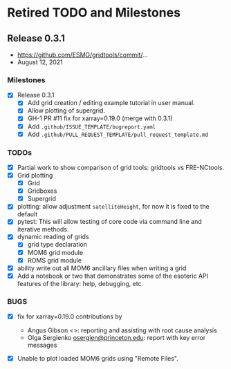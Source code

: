 # Retired TODO and Milestones

## Release 0.3.1
 * https://github.com/ESMG/gridtools/commit/...
 * August 12, 2021

### Milestones

 - [X] Release 0.3.1
   - [X] Add grid creation / editing example tutorial in user manual.
   - [X] Allow plotting of supergrid.
   - [X] GH-1 PR #11 fix for xarray=0.19.0 (merge with 0.3.1)
   - [X] Add `.github/ISSUE_TEMPLATE/bugreport.yaml`
   - [X] Add `.github/PULL_REQUEST_TEMPLATE/pull_request_template.md`

### TODOs

 - [X] Partial work to show comparison of grid tools: gridtools vs FRE-NCtools.
 - [X] Grid plotting
   - [X] Grid
   - [X] Gridboxes
   - [X] Supergrid
 - [X] plotting: allow adjustment `satelliteHeight`, for now it is fixed to the default
 - [X] pytest: This will allow testing of core code via command line
       and iterative methods.
 - [X] dynamic reading of grids
   - [X] grid type declaration
   - [X] MOM6 grid module
   - [X] ROMS grid module
 - [X] ability write out all MOM6 ancillary files when writing a grid
 - [X] Add a notebook or two that demonstrates some of the esoteric API
       features of the library: help, debugging, etc.

### BUGS

 - [X] fix for xarray=0.19.0 contributions by
   - Angus Gibson <>: reporting and assisting with root cause analysis
   - Olga Sergienko <osergien@princeton.edu>: report with key error messages
 - [X] Unable to plot loaded MOM6 grids using "Remote Files".

